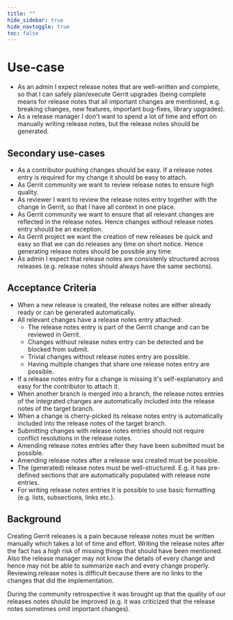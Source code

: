 ```yaml
---
title: ""
hide_sidebar: true
hide_navtoggle: true
toc: false
---
```


# Use-case

* As an admin I expect release notes that are well-written and
  complete, so that I can safely plan/execute Gerrit upgrades (being complete
  means for release notes that all important changes are mentioned, e.g.
  breaking changes, new features, important bug-fixes, library upgrades).
* As a release manager I don't want to spend a lot of time and effort
  on manually writing release notes, but the release notes should be
  generated.

## Secondary use-cases

* As a contributor pushing changes should be easy. If a release
  notes entry is required for my change it should be easy to attach.
* As Gerrit community we want to review release notes to ensure high
  quality.
* As reviewer I want to review the release notes entry together with
  the change in Gerrit, so that I have all context in one place.
* As Gerrit community we want to ensure that all relevant changes are
  reflected in the release notes. Hence changes without release notes
  entry should be an exception.
* As Gerrit project we want the creation of new releases be quick and
  easy so that we can do releases any time on short notice. Hence
  generating release notes should be possible any time.
* As admin I expect that release notes are consistenly structured
  across releases (e.g. release notes should always have the same
  sections).

## <a id="acceptance-criteria"> Acceptance Criteria

* When a new release is created, the release notes are either already
  ready or can be generated automatically.
* All relevant changes have a release notes entry attached:
  * The release notes entry is part of the Gerrit change and can be
    reviewed in Gerrit.
  * Changes without release notes entry can be detected and be blocked
    from submit.
  * Trivial changes without release notes entry are possible.
  * Having multiple changes that share one release notes entry are
    possible.
* If a release notes entry for a change is missing it's
  self-explanatory and easy for the contributor to attach it.
* When another branch is merged into a branch, the release notes
  entries of the integrated changes are automatically included into
  the release notes of the target branch.
* When a change is cherry-picked its release notes entry is
  automatically included into the release notes of the target branch.
* Submitting changes with release notes entries should not require
  conflict resolutions in the release notes.
* Amending release notes entries after they have been submitted must be
  possible.
* Amending release notes after a release was created must be possible.
* The (generated) release notes must be well-structured. E.g. it has
  pre-defined sections that are automatically populated with release
  note entries.
* For writing release notes entries it is possible to use basic
  formatting (e.g. lists, subsections, links etc.).

## <a id="background"> Background

Creating Gerrit releases is a pain because release notes must be
written manually which takes a lot of time and effort. Writing the
release notes after the fact has a high risk of missing things that
should have been mentioned. Also the release manager may not know the
details of every change and hence may not be able to summarize each
and every change properly. Reviewing release notes is difficult
because there are no links to the changes that did the implementation.

During the community retrospective it was brought up that the quality
of our releases notes should be improved (e.g. it was criticized that
the release notes sometimes omit important changes).


